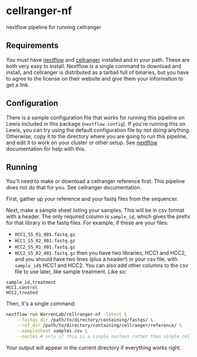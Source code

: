 # cellranger-nf
nextflow pipeline for running cellranger

## Requirements
You must have [nextflow][nf] and [cellranger][cr] installed and in your path.
These are both very easy to install. Nextflow is a single command to download
and install, and cellranger is distributed as a tarball full of binaries, but
you have to agree to the license on their website and give them your information
to get a link.

## Configuration
There is a sample configuration file that works for running this pipeline on
Lewis included in this package (`nextflow.config`). If you're running this on
Lewis, you can try using the default configuration file by not doing anything.
Otherwise, copy it to the directory where you are going to run this pipeline,
and edit it to work on your cluster or other setup. See [nextflow][nf]
documentation for help with this.

## Running
You'll need to make or download a cellranger reference first.
This pipeline does not do that for you. See cellranger documentation.

First, gather up your reference and your fastq files from the sequencer.

Next, make a sample sheet listing your samples. This will be in csv format with
a header. The only required column is `sample_id`, which gives the prefix for
that library in the fastq files. For example, if these are your files:
* `HCC1_S5_R1_001.fastq.gz`
* `HCC1_S5_R2_001.fastq.gz`
* `HCC2_S5_R1_001.fastq.gz`
* `HCC2_S5_R2_001.fastq.gz`
then you have two libraries, HCC1 and HCC2, and you should have two lines
(plus a header!) in your csv file, with `sample_id`s HCC1 and HCC2. You can also
add other columns to the csv file to use later, like sample treatment. Like so:
```
sample_id,treatment
HCC1,control
HCC2,treated
```

Then, it's a single command:
```bash
nextflow run WarrenLab/cellranger-nf -latest \
    --fastqs_dir /path/to/directory/containing/fastqs/ \
    --ref_dir /path/to/directory/containing/cellranger/reference/ \
    --sampleSheet samples.csv \
    --nuclei # only if this is a single nucleus rather than single cell library
```

Your output will appear in the current directory if everything works right.

[nf]: https://www.nextflow.io/
[cr]: https://support.10xgenomics.com/single-cell-gene-expression/software/downloads/latest
